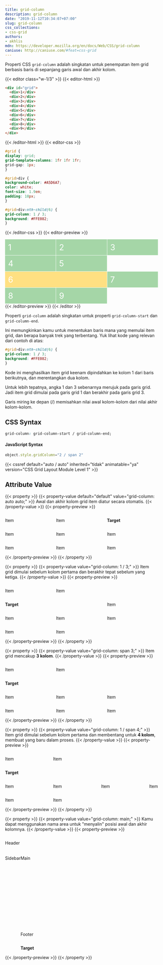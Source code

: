 ```yaml
---
title: grid-column
description: grid-column
date: "2019-11-12T10:34:07+07:00"
slug: grid-column
css_collections:
- css-grid
authors:
- akhlis
mdn: https://developer.mozilla.org/en/docs/Web/CSS/grid-column
caniuse: http://caniuse.com/#feat=css-grid
---
```


Properti CSS `grid-column` adalah singkatan untuk penempatan item grid berbasis baris di sepanjang garis awal dan akhir
kolom.

{{< editor class="w-1/3" >}}
{{< editor-html >}}
```html
<div id="grid">
  <div>1</div>
  <div>2</div>
  <div>3</div>
  <div>4</div>
  <div>5</div>
  <div>6</div>
  <div>7</div>
  <div>8</div>
  <div>9</div>
</div>
```
{{< /editor-html >}}
{{< editor-css >}}
```css
#grid {
display: grid;
grid-template-columns: 1fr 1fr 1fr;
grid-gap: 1px;
}

#grid>div {
background-color: #A5D6A7;
color: white;
font-size: 1.9em;
padding: 10px;
}

#grid>div:nth-child(6) {
grid-column: 1 / 3;
background: #FFE082;
}
```
{{< /editor-css >}}
{{< editor-preview >}}
<div id="grid">
  <div>1</div>
  <div>2</div>
  <div>3</div>
  <div>4</div>
  <div>5</div>
  <div>6</div>
  <div>7</div>
  <div>8</div>
  <div>9</div>
</div>
{{< /editor-preview >}}
{{< /editor >}}

Properti `grid-column` adalah singkatan untuk properti `grid-column-start` dan `grid-column-end`.

Ini memungkinkan kamu untuk menentukan baris mana yang memulai item grid, dan berapa banyak trek yang terbentang.
Yuk lihat kode yang relevan dari contoh di atas:
```css
#grid>div:nth-child(6) {
grid-column: 1 / 3;
background: #FFE082;
}
```

Kode ini menghasilkan item grid keenam dipindahkan ke kolom 1 dari baris berikutnya, dan merentangkan dua kolom.

Untuk lebih tepatnya, angka 1 dan 3 sebenarnya merujuk pada garis grid. Jadi item grid dimulai pada garis grid 1 dan
berakhir pada garis grid 3.

Garis miring ke depan (/) memisahkan nilai awal kolom-kolom dari nilai akhir kolom-kolom.

## CSS Syntax
```css
grid-column: grid-column-start / grid-column-end;
```

#### JavaScript Syntax
```js
object.style.gridColumn="2 / span 2"
```

{{< cssref default="auto / auto" inherited="tidak" animatable="ya" version="CSS Grid Layout Module Level 1" >}}

## Attribute Value

{{< property >}}
{{< property-value default="default" value="grid-column: auto auto;" >}}
Awal dan akhir kolom grid item diatur secara otomatis.
{{< /property-value >}}
{{< property-preview >}}
<div class="property__example grid-column " id="grid-column-auto-auto">
  <p class="block block--alpha text-sm bg-green-100 rounded-sm p-4">Item</p>
  <p class="block block--beta text-sm bg-blue-100 rounded-sm p-4">Item</p>
  <p class="block block--pink text-sm bg-pink-100 rounded-sm p-4"><strong>Target</strong></p>
  <p class="block block--yellow text-sm bg-yellow-100 rounded-sm p-4">Item</p>
  <p class="block block--purple text-sm bg-purple-100 rounded-sm p-4">Item</p>
  <p class="block block--alpha text-sm bg-green-100 rounded-sm p-4">Item</p>
  <p class="block block--beta text-sm bg-blue-100 rounded-sm p-4">Item</p>
  <p class="block block--yellow text-sm bg-yellow-100 rounded-sm p-4">Item</p>
  <p class="block block--purple text-sm bg-purple-100 rounded-sm p-4">Item</p>
</div>
{{< /property-preview >}}
{{< /property >}}

{{< property >}}
{{< property-value value="grid-column: 1 / 3;" >}}
Item grid dimulai sebelum kolom pertama dan berakhir tepat sebelum yang ketiga.
{{< /property-value >}}
{{< property-preview >}}
<div class="property__example grid-column " id="grid-column-1--3">
  <p class="block block--alpha text-sm bg-green-100 rounded-sm p-4">Item</p>
  <p class="block block--beta text-sm bg-blue-100 rounded-sm p-4">Item</p>
  <p class="block block--pink text-sm bg-pink-100 rounded-sm p-4"><strong>Target</strong></p>
  <p class="block block--yellow text-sm bg-yellow-100 rounded-sm p-4">Item</p>
  <p class="block block--purple text-sm bg-purple-100 rounded-sm p-4">Item</p>
  <p class="block block--alpha text-sm bg-green-100 rounded-sm p-4">Item</p>
  <p class="block block--beta text-sm bg-blue-100 rounded-sm p-4">Item</p>
  <p class="block block--yellow text-sm bg-yellow-100 rounded-sm p-4">Item</p>
  <p class="block block--purple text-sm bg-purple-100 rounded-sm p-4">Item</p>
</div>
{{< /property-preview >}}
{{< /property >}}

{{< property >}}
{{< property-value value="grid-column: span 3;" >}}
Item grid mencakup __3 kolom__.
{{< /property-value >}}
{{< property-preview >}}
<div class="property__example grid-column " id="grid-column-span-3">
  <p class="block block--alpha text-sm bg-green-100 rounded-sm p-4">Item</p>
  <p class="block block--beta text-sm bg-blue-100 rounded-sm p-4">Item</p>
  <p class="block block--pink text-sm bg-pink-100 rounded-sm p-4"><strong>Target</strong></p>
  <p class="block block--yellow text-sm bg-yellow-100 rounded-sm p-4">Item</p>
  <p class="block block--purple text-sm bg-purple-100 rounded-sm p-4">Item</p>
  <p class="block block--alpha text-sm bg-green-100 rounded-sm p-4">Item</p>
  <p class="block block--beta text-sm bg-blue-100 rounded-sm p-4">Item</p>
  <p class="block block--yellow text-sm bg-yellow-100 rounded-sm p-4">Item</p>
  <p class="block block--purple text-sm bg-purple-100 rounded-sm p-4">Item</p>
</div>
{{< /property-preview >}}
{{< /property >}}

{{< property >}}
{{< property-value value="grid-column: 1 / span 4;" >}}
Item grid dimulai sebelum kolom pertama dan membentang untuk __4 kolom__, membuat yang baru dalam proses.
{{< /property-value >}}
{{< property-preview >}}
<div class="property__example grid-column " id="grid-column-1--span-4">
  <p class="block block--alpha text-sm bg-green-100 rounded-sm p-4">Item</p>
  <p class="block block--beta text-sm bg-blue-100 rounded-sm p-4">Item</p>
  <p class="block block--pink text-sm bg-pink-100 rounded-sm p-4"><strong>Target</strong></p>
  <p class="block block--yellow text-sm bg-yellow-100 rounded-sm p-4">Item</p>
  <p class="block block--purple text-sm bg-purple-100 rounded-sm p-4">Item</p>
  <p class="block block--alpha text-sm bg-green-100 rounded-sm p-4">Item</p>
  <p class="block block--beta text-sm bg-blue-100 rounded-sm p-4">Item</p>
  <p class="block block--yellow text-sm bg-yellow-100 rounded-sm p-4">Item</p>
  <p class="block block--purple text-sm bg-purple-100 rounded-sm p-4">Item</p>
</div>
{{< /property-preview >}}
{{< /property >}}

{{< property >}}
{{< property-value value="grid-column: main;" >}}
Kamu dapat menggunakan nama area untuk "menyalin" posisi awal dan akhir kolomnya.
{{< /property-value >}}
{{< property-preview >}}
<div class="property__example grid-column " id="grid-column-main">
  <p class="block block--alpha text-sm bg-green-100 rounded-sm p-4">Header</p>
  <p class="block block--beta text-sm bg-blue-100 rounded-sm p-4">Sidebar</p>
  <p class="block block--yellow text-sm bg-yellow-100 rounded-sm p-4">Main</p>
  <p class="block block--purple text-sm bg-purple-100 rounded-sm p-4">Footer</p>
  <p class="block block--pink text-sm bg-pink-100 rounded-sm p-4"><strong>Target</strong></p>
</div>
{{< /property-preview >}}
{{< /property >}}

<style type="text/css">
  #grid {
    display: grid;
    grid-template-columns: 1fr 1fr 1fr;
    grid-gap: 1px;
  }

  #grid>div {
    background-color: #A5D6A7;
    color: white;
    font-size: 1.9em;
    padding: 10px;
  }

  #grid>div:nth-child(6) {
    grid-column: 1 / 3;
    background: #FFE082;
  }

  .grid-column {
    display: grid;
    grid-template-columns: 1fr 1fr 1fr;
    padding: 0;
  }

  #grid-column-auto-auto {
    grid-column: auto auto;
  }

  #grid-column-1--3 {
    grid-column: 1 / 3;
  }

  #grid-column-1--3 .block--pink {
    grid-column: 1 / 3;
  }

  #grid-column-span-3 {
    grid-column: span 3;
  }

  #grid-column-span-3 .block--pink {
    grid-column: span 3;
  }

  #grid-column-1--span-4 {
    grid-column: 1 / span 4;
  }

  #grid-column-1--span-4 .block--pink {
    grid-column: 1 / span 4;
  }

  #grid-column-main {
    grid-column: main;
  }

  #grid-column-main {
    grid-template-columns: 3fr 70fr;
    grid-template-rows: 50px 200px 50px;
    grid-template-areas: "header header header""sidebar main main""sidebar main main""sidebar footer footer";
  }

  #grid-column-main .block--alpha {
    grid-area: header;
  }

  #grid-column-main .block--beta {
    grid-area: sidebar;
  }

  #grid-column-main .block--yellow {
    grid-area: main;
  }

  #grid-column-main .block--purple {
    grid-area: footer;
  }

  #grid-column-main .block--pink {
    grid-column: main;
  }
</style>